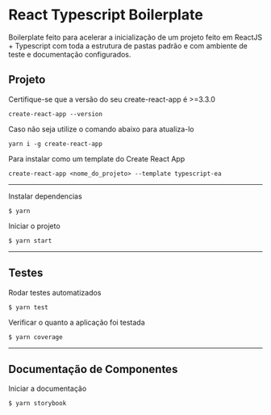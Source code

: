 # React Typescript Boilerplate

Boilerplate feito para acelerar a inicialização de um projeto feito em ReactJS + Typescript com toda a estrutura de pastas padrão e com ambiente de teste e documentação configurados.

## Projeto

Certifique-se que a versão do seu create-react-app é >=3.3.0

`create-react-app --version`

Caso não seja utilize o comando abaixo para atualiza-lo

`yarn i -g create-react-app`

Para instalar como um template do Create React App

`create-react-app <nome_do_projeto> --template typescript-ea`

---

Instalar dependencias

`$ yarn`

Iniciar o projeto

`$ yarn start`

---

## Testes

Rodar testes automatizados

`$ yarn test`

Verificar o quanto a aplicação foi testada

`$ yarn coverage`

---

## Documentação de Componentes

Iniciar a documentação

`$ yarn storybook`
